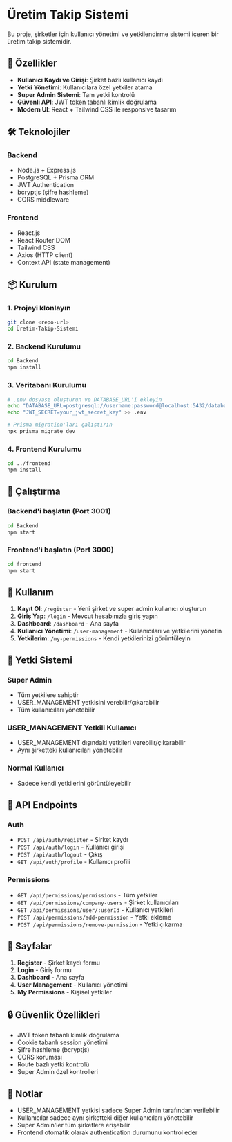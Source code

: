 # Üretim Takip Sistemi

Bu proje, şirketler için kullanıcı yönetimi ve yetkilendirme sistemi içeren bir üretim takip sistemidir.

## 🚀 Özellikler

- **Kullanıcı Kaydı ve Girişi**: Şirket bazlı kullanıcı kaydı
- **Yetki Yönetimi**: Kullanıcılara özel yetkiler atama
- **Super Admin Sistemi**: Tam yetki kontrolü
- **Güvenli API**: JWT token tabanlı kimlik doğrulama
- **Modern UI**: React + Tailwind CSS ile responsive tasarım

## 🛠️ Teknolojiler

### Backend
- Node.js + Express.js
- PostgreSQL + Prisma ORM
- JWT Authentication
- bcryptjs (şifre hashleme)
- CORS middleware

### Frontend
- React.js
- React Router DOM
- Tailwind CSS
- Axios (HTTP client)
- Context API (state management)

## 📦 Kurulum

### 1. Projeyi klonlayın
```bash
git clone <repo-url>
cd Üretim-Takip-Sistemi
```

### 2. Backend Kurulumu
```bash
cd Backend
npm install
```

### 3. Veritabanı Kurulumu
```bash
# .env dosyası oluşturun ve DATABASE_URL'i ekleyin
echo "DATABASE_URL=postgresql://username:password@localhost:5432/database_name" > .env
echo "JWT_SECRET=your_jwt_secret_key" >> .env

# Prisma migration'ları çalıştırın
npx prisma migrate dev
```

### 4. Frontend Kurulumu
```bash
cd ../frontend
npm install
```

## 🚀 Çalıştırma

### Backend'i başlatın (Port 3001)
```bash
cd Backend
npm start
```

### Frontend'i başlatın (Port 3000)
```bash
cd frontend
npm start
```

## 📱 Kullanım

1. **Kayıt Ol**: `/register` - Yeni şirket ve super admin kullanıcı oluşturun
2. **Giriş Yap**: `/login` - Mevcut hesabınızla giriş yapın
3. **Dashboard**: `/dashboard` - Ana sayfa
4. **Kullanıcı Yönetimi**: `/user-management` - Kullanıcıları ve yetkilerini yönetin
5. **Yetkilerim**: `/my-permissions` - Kendi yetkilerinizi görüntüleyin

## 🔐 Yetki Sistemi

### Super Admin
- Tüm yetkilere sahiptir
- USER_MANAGEMENT yetkisini verebilir/çıkarabilir
- Tüm kullanıcıları yönetebilir

### USER_MANAGEMENT Yetkili Kullanıcı
- USER_MANAGEMENT dışındaki yetkileri verebilir/çıkarabilir
- Aynı şirketteki kullanıcıları yönetebilir

### Normal Kullanıcı
- Sadece kendi yetkilerini görüntüleyebilir

## 🔧 API Endpoints

### Auth
- `POST /api/auth/register` - Şirket kaydı
- `POST /api/auth/login` - Kullanıcı girişi
- `POST /api/auth/logout` - Çıkış
- `GET /api/auth/profile` - Kullanıcı profili

### Permissions
- `GET /api/permissions/permissions` - Tüm yetkiler
- `GET /api/permissions/company-users` - Şirket kullanıcıları
- `GET /api/permissions/user/:userId` - Kullanıcı yetkileri
- `POST /api/permissions/add-permission` - Yetki ekleme
- `POST /api/permissions/remove-permission` - Yetki çıkarma

## 🎨 Sayfalar

1. **Register** - Şirket kaydı formu
2. **Login** - Giriş formu
3. **Dashboard** - Ana sayfa
4. **User Management** - Kullanıcı yönetimi
5. **My Permissions** - Kişisel yetkiler

## 🔒 Güvenlik Özellikleri

- JWT token tabanlı kimlik doğrulama
- Cookie tabanlı session yönetimi
- Şifre hashleme (bcryptjs)
- CORS koruması
- Route bazlı yetki kontrolü
- Super Admin özel kontrolleri

## 📝 Notlar

- USER_MANAGEMENT yetkisi sadece Super Admin tarafından verilebilir
- Kullanıcılar sadece aynı şirketteki diğer kullanıcıları yönetebilir
- Super Admin'ler tüm şirketlere erişebilir
- Frontend otomatik olarak authentication durumunu kontrol eder 